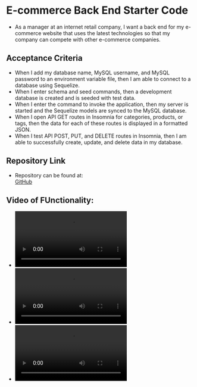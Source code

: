 # E-commerce Back End Starter Code

- As a manager at an internet retail company, I want a back end for my e-commerce website that uses the latest technologies so that my company can compete with other e-commerce companies.

## Acceptance Criteria

- When I add my database name, MySQL username, and MySQL password to an environment variable file, then I am able to connect to a database using Sequelize.
- When I enter schema and seed commands,
  then a development database is created and is seeded with test data.
- When I enter the command to invoke the application, then my server is started and the Sequelize models are synced to the MySQL database.
- When I open API GET routes in Insomnia for categories, products, or tags, then the data for each of these routes is displayed in a formatted JSON.
- When I test API POST, PUT, and DELETE routes in Insomnia, then I am able to successfully create, update, and delete data in my database.

## Repository Link

- Repository can be found at: <br />
  [GitHub](https://github.com/susangrace909/EmployeeTracker.git) <br />

## Video of FUnctionality:

- ![Video of GET all routes](Screencastify.webm)
- ![Video of GET individual routes](Screencastify.webm)
- ![Video of POST, PUT, DELETE routes](Screencastify.webm)
